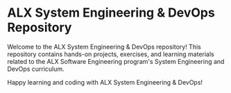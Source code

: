 # ALX System Engineering & DevOps Repository

Welcome to the ALX System Engineering & DevOps repository! This repository contains hands-on projects, exercises, and learning materials related to the ALX Software Engineering program's System Engineering and DevOps curriculum.

Happy learning and coding with ALX System Engineering & DevOps!

